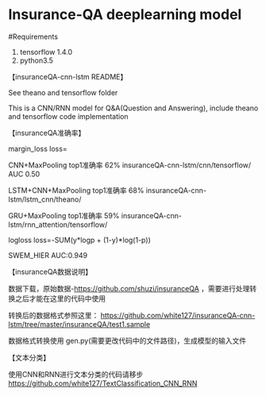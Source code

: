 Insurance-QA deeplearning model
======

#Requirements
1. tensorflow 1.4.0<br>
2. python3.5<br>

【insuranceQA-cnn-lstm README】

See theano and tensorflow folder

This is a CNN/RNN model for Q&A(Question and Answering), include theano and tensorflow code implementation

【insuranceQA准确率】

margin_loss  loss=

CNN+MaxPooling top1准确率 62% insuranceQA-cnn-lstm/cnn/tensorflow/ 
AUC 0.50

LSTM+CNN+MaxPooling top1准确率 68% insuranceQA-cnn-lstm/lstm_cnn/theano/

GRU+MaxPooling top1准确率 59% insuranceQA-cnn-lstm/rnn_attention/tensorflow/

logloss loss=-SUM(y*logp + (1-y)*log(1-p))

SWEM_HIER AUC:0.949

【insuranceQA数据说明】

数据下载，原始数据-https://github.com/shuzi/insuranceQA ，需要进行处理转换之后才能在这里的代码中使用

转换后的数据格式参照这里：
https://github.com/white127/insuranceQA-cnn-lstm/tree/master/insuranceQA/test1.sample

数据格式转换使用 gen.py(需要更改代码中的文件路径)，生成模型的输入文件

【文本分类】

使用CNN和RNN进行文本分类的代码请移步 https://github.com/white127/TextClassification_CNN_RNN
